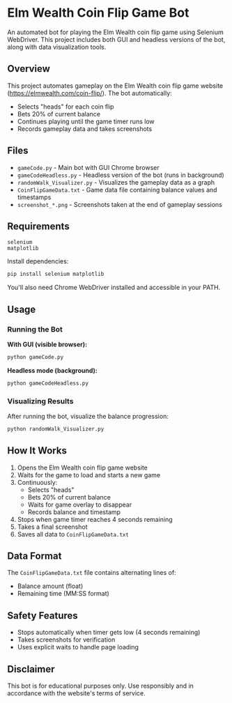 # Elm Wealth Coin Flip Game Bot

An automated bot for playing the Elm Wealth coin flip game using Selenium WebDriver. This project includes both GUI and headless versions of the bot, along with data visualization tools.

## Overview

This project automates gameplay on the Elm Wealth coin flip game website (https://elmwealth.com/coin-flip/). The bot automatically:
- Selects "heads" for each coin flip
- Bets 20% of current balance
- Continues playing until the game timer runs low
- Records gameplay data and takes screenshots

## Files

- `gameCode.py` - Main bot with GUI Chrome browser
- `gameCodeHeadless.py` - Headless version of the bot (runs in background)
- `randomWalk_Visualizer.py` - Visualizes the gameplay data as a graph
- `CoinFlipGameData.txt` - Game data file containing balance values and timestamps
- `screenshot_*.png` - Screenshots taken at the end of gameplay sessions

## Requirements

```
selenium
matplotlib
```

Install dependencies:
```bash
pip install selenium matplotlib
```

You'll also need Chrome WebDriver installed and accessible in your PATH.

## Usage

### Running the Bot

**With GUI (visible browser):**
```bash
python gameCode.py
```

**Headless mode (background):**
```bash
python gameCodeHeadless.py
```

### Visualizing Results

After running the bot, visualize the balance progression:
```bash
python randomWalk_Visualizer.py
```

## How It Works

1. Opens the Elm Wealth coin flip game website
2. Waits for the game to load and starts a new game
3. Continuously:
   - Selects "heads" 
   - Bets 20% of current balance
   - Waits for game overlay to disappear
   - Records balance and timestamp
4. Stops when game timer reaches 4 seconds remaining
5. Takes a final screenshot
6. Saves all data to `CoinFlipGameData.txt`

## Data Format

The `CoinFlipGameData.txt` file contains alternating lines of:
- Balance amount (float)
- Remaining time (MM:SS format)

## Safety Features

- Stops automatically when timer gets low (4 seconds remaining)
- Takes screenshots for verification
- Uses explicit waits to handle page loading

## Disclaimer

This bot is for educational purposes only. Use responsibly and in accordance with the website's terms of service.
